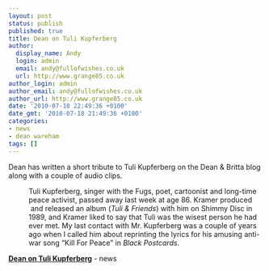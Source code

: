 ```yaml
---
layout: post
status: publish
published: true
title: Dean on Tuli Kupferberg
author:
  display_name: Andy
  login: admin
  email: andy@fullofwishes.co.uk
  url: http://www.grange85.co.uk
author_login: admin
author_email: andy@fullofwishes.co.uk
author_url: http://www.grange85.co.uk
date: '2010-07-18 22:49:36 +0100'
date_gmt: '2010-07-18 21:49:36 +0100'
categories:
- news
- dean wareham
tags: []
---
```

<div>Dean has written a short tribute to Tuli Kupferberg on the Dean & Britta blog along with a couple of audio clips.
<p />
<div style="margin-left: 40px">Tuli Kupferberg, singer with the Fugs, poet, cartoonist and long-time peace activist, passed away last week at age 86. Kramer produced  and released an album (<em>Tuli & Friends</em>) with him on Shimmy Disc in 1989, and Kramer liked to say that Tuli was the wisest person he had ever met. My last contact with Mr. Kupferberg was a couple of years ago when I called him about reprinting the lyrics for his amusing anti-war song “Kill For Peace” in <em>Black Postcards</em>. </div>
<p><a href="http://www.deanandbritta.com/blog/?p=697"><b>Dean on Tuli Kupferberg</b></a>
- news
</p></div>
